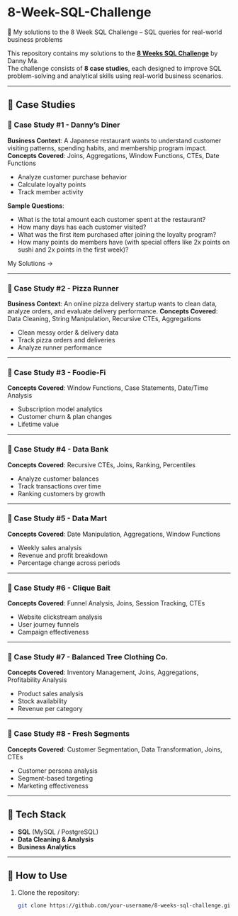# 8-Week-SQL-Challenge
🚀 My solutions to the 8 Week SQL Challenge – SQL queries for real-world business problems

This repository contains my solutions to the **[8 Weeks SQL Challenge](https://8weeksqlchallenge.com/)** by Danny Ma.  
The challenge consists of **8 case studies**, each designed to improve SQL problem-solving and analytical skills using real-world business scenarios.  

---

## 📂 Case Studies  

### 📌 Case Study #1 - Danny’s Diner  
**Business Context**: A Japanese restaurant wants to understand customer visiting patterns, spending habits, and membership program impact.
**Concepts Covered**: Joins, Aggregations, Window Functions, CTEs, Date Functions  
- Analyze customer purchase behavior  
- Calculate loyalty points  
- Track member activity

**Sample Questions**:

- What is the total amount each customer spent at the restaurant?
- How many days has each customer visited?
- What was the first item purchased after joining the loyalty program?
- How many points do members have (with special offers like 2x points on sushi and 2x points in the first week)?

My Solutions →

---

### 📌 Case Study #2 - Pizza Runner  
**Business Context**: An online pizza delivery startup wants to clean data, analyze orders, and evaluate delivery performance.
**Concepts Covered**: Data Cleaning, String Manipulation, Recursive CTEs, Aggregations  
- Clean messy order & delivery data  
- Track pizza orders and deliveries  
- Analyze runner performance  

---

### 📌 Case Study #3 - Foodie-Fi  
**Concepts Covered**: Window Functions, Case Statements, Date/Time Analysis  
- Subscription model analytics  
- Customer churn & plan changes  
- Lifetime value  

---

### 📌 Case Study #4 - Data Bank  
**Concepts Covered**: Recursive CTEs, Joins, Ranking, Percentiles  
- Analyze customer balances  
- Track transactions over time  
- Ranking customers by growth  

---

### 📌 Case Study #5 - Data Mart  
**Concepts Covered**: Date Manipulation, Aggregations, Window Functions  
- Weekly sales analysis  
- Revenue and profit breakdown  
- Percentage change across periods  

---

### 📌 Case Study #6 - Clique Bait  
**Concepts Covered**: Funnel Analysis, Joins, Session Tracking, CTEs  
- Website clickstream analysis  
- User journey funnels  
- Campaign effectiveness  

---

### 📌 Case Study #7 - Balanced Tree Clothing Co.  
**Concepts Covered**: Inventory Management, Joins, Aggregations, Profitability Analysis  
- Product sales analysis  
- Stock availability  
- Revenue per category  

---

### 📌 Case Study #8 - Fresh Segments  
**Concepts Covered**: Customer Segmentation, Data Transformation, Joins, CTEs  
- Customer persona analysis  
- Segment-based targeting  
- Marketing effectiveness  

---

## 🚀 Tech Stack  
- **SQL** (MySQL / PostgreSQL)  
- **Data Cleaning & Analysis**  
- **Business Analytics**  

---

## 📖 How to Use  
1. Clone the repository:  
   ```bash
   git clone https://github.com/your-username/8-weeks-sql-challenge.git

